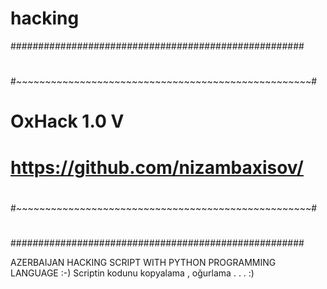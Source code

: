 # hacking
#####################################################
#                                                   #
#~~~~~~~~~~~~~~~~~~~~~~~~~~~~~~~~~~~~~~~~~~~~~~~~~~~#
#               OxHack 1.0 V                        #
#       https://github.com/nizambaxisov/            #
#                                                   #
#~~~~~~~~~~~~~~~~~~~~~~~~~~~~~~~~~~~~~~~~~~~~~~~~~~~#
#                                                   #
#####################################################

AZERBAIJAN HACKING SCRIPT WITH PYTHON PROGRAMMING LANGUAGE :-)
Scriptin kodunu kopyalama , oğurlama  . . . :)
